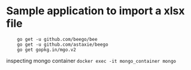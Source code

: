 # Sample application to import a xlsx file

```
	go get -u github.com/beego/bee
	go get -u github.com/astaxie/beego
	go get gopkg.in/mgo.v2
```


inspecting mongo container `docker exec -it mongo_container mongo`